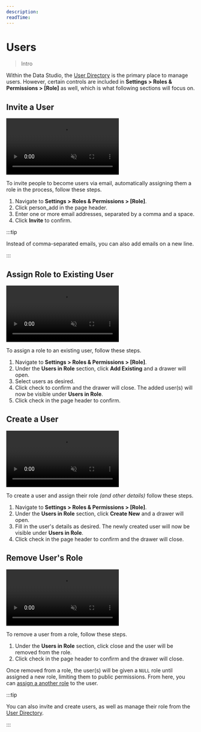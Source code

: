 ```yaml
---
description:
readTime:
---
```


# Users

> Intro

<!--
:::tip Before you Begin


:::

:::tip Learn More


:::
-->

Within the Data Studio, the [User Directory](/app/user-directory.md) is the primary place to manage users. However,
certain controls are included in **Settings > Roles & Permissions > [Role]** as well, which is what following sections
will focus on.

## Invite a User

<video title="Invite a User" autoplay playsinline muted loop controls>
	<source src="https://cdn.directus.io/" type="video/mp4" />
</video>

To invite people to become users via email, automatically assigning them a role in the process, follow these steps.

1. Navigate to **Settings > Roles & Permissions > [Role]**.
2. Click <span mi btn muted>person_add</span> in the page header.
3. Enter one or more email addresses, separated by a comma and a space.
4. Click **Invite** to confirm.

:::tip

Instead of comma-separated emails, you can also add emails on a new line.

:::

## Assign Role to Existing User

<video title="Add an Existing User" autoplay playsinline muted loop controls>
	<source src="https://cdn.directus.io/" type="video/mp4" />
</video>

To assign a role to an existing user, follow these steps.

1. Navigate to **Settings > Roles & Permissions > [Role]**.
2. Under the **Users in Role** section, click **Add Existing** and a drawer will open.
3. Select users as desired.
4. Click <span mi btn>check</span> to confirm and the drawer will close. The added user(s) will now be visible under
   **Users in Role**.
5. Click <span mi btn>check</span> in the page header to confirm.

## Create a User

<video title="Create a User" autoplay playsinline muted loop controls>
	<source src="https://cdn.directus.io/" type="video/mp4" />
</video>

To create a user and assign their role _(and other details)_ follow these steps.

1. Navigate to **Settings > Roles & Permissions > [Role]**.
2. Under the **Users in Role** section, click **Create New** and a drawer will open.
3. Fill in the user's details as desired. The newly created user will now be visible under **Users in Role**.
4. Click <span mi btn>check</span> in the page header to confirm and the drawer will close.

## Remove User's Role

<video title="Remove User from Role" autoplay playsinline muted loop controls>
	<source src="https://cdn.directus.io/" type="video/mp4" />
</video>

To remove a user from a role, follow these steps.

1. Under the **Users in Role** section, click <span mi icon dngr>close</span> and the user will be removed from the
   role.
2. Click <span mi btn>check</span> in the page header to confirm and the drawer will close.

Once removed from a role, the user(s) will be given a `NULL` role until assigned a new role, limiting them to public
permissions. From here, you can [assign a another role](#assign-role-to-existing-user) to the user.

:::tip

You can also invite and create users, as well as manage their role from the [User Directory](/app/user-directory.md).

:::
